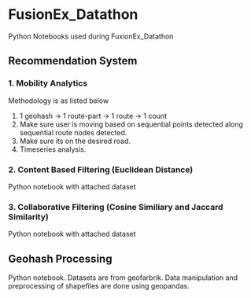 # FusionEx_Datathon
Python Notebooks used during FuxionEx_Datathon

## Recommendation System

### 1. Mobility Analytics
Methodology is as listed below
1. 1 geohash -> 1 route-part -> 1 route -> 1 count
2. Make sure user is moving based on sequential points detected along sequential route nodes detected.
3. Make sure its on the desired road.
5. Timeseries analysis.

### 2. Content Based Filtering (Euclidean Distance)
Python notebook with attached dataset

### 3. Collaborative Filtering (Cosine Similiary and Jaccard Similarity)
Python notebook with attached dataset

## Geohash Processing
Python notebook.
Datasets are from geofarbrik.
Data manipulation and preprocessing of shapefiles are done using geopandas.

